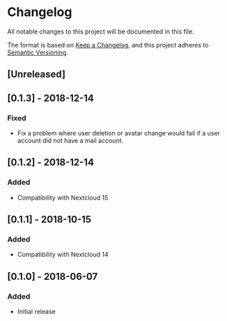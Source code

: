 # Changelog
All notable changes to this project will be documented in this file.

The format is based on [Keep a Changelog](https://keepachangelog.com/en/1.0.0/),
and this project adheres to [Semantic Versioning](https://semver.org/spec/v2.0.0.html).

## [Unreleased]

## [0.1.3] - 2018-12-14
### Fixed
- Fix a problem where user deletion or avatar change would fail if a user account did not have a mail account.

## [0.1.2] - 2018-12-14
### Added
- Compatibility with Nextcloud 15

## [0.1.1] - 2018-10-15
### Added
- Compatibility with Nextcloud 14

## [0.1.0] - 2018-06-07
### Added
- Initial release

